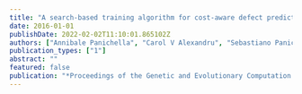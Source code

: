 ```yaml
---
title: "A search-based training algorithm for cost-aware defect prediction"
date: 2016-01-01
publishDate: 2022-02-02T11:10:01.865102Z
authors: ["Annibale Panichella", "Carol V Alexandru", "Sebastiano Panichella", "Alberto Bacchelli", "Harald C Gall"]
publication_types: ["1"]
abstract: ""
featured: false
publication: "*Proceedings of the Genetic and Evolutionary Computation Conference 2016*"
---
```


